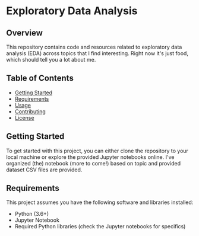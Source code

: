 # Exploratory Data Analysis

## Overview

This repository contains code and resources related to exploratory data analysis (EDA) across topics that I find interesting. Right now it's just food, which should tell you a lot about me.

## Table of Contents

- [Getting Started](#getting-started)
- [Requirements](#requirements)
- [Usage](#usage)
- [Contributing](#contributing)
- [License](#license)

## Getting Started

To get started with this project, you can either clone the repository to your local machine or explore the provided Jupyter notebooks online. I've organized (the) notebook (more to come!) based on topic and provided dataset CSV files are provided.

## Requirements

This project assumes you have the following software and libraries installed:

- Python (3.6+)
- Jupyter Notebook
- Required Python libraries (check the Jupyter notebooks for specifics)
